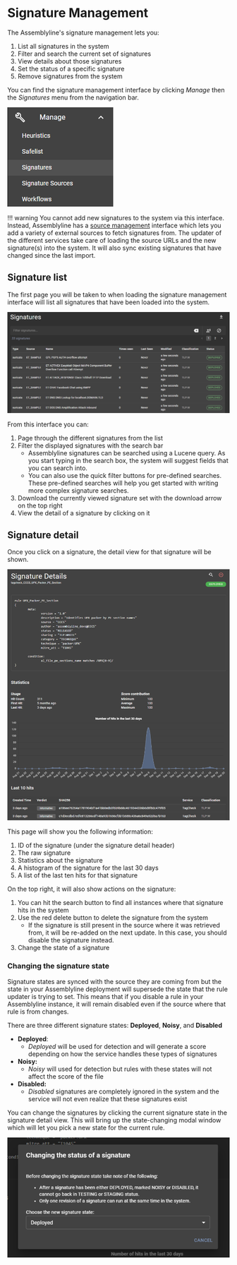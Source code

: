 # Signature Management

The Assemblyline's signature management lets you:

1. List all signatures in the system
2. Filter and search the current set of signatures
3. View details about those signatures
4. Set the status of a specific signature
5. Remove signatures from the system

You can find the signature management interface by clicking *Manage* then the *Signatures* menu from the navigation bar.

![Signature management](./images/signature_management.PNG)

!!! warning
    You cannot add new signatures to the system via this interface. Instead, Assemblyline has a [source management](../source_management) interface which lets you add a variety of external sources to fetch signatures from. The updater of the different services take care of loading the source URLs and the new signature(s) into the system. It will also sync existing signatures that have changed since the last import.

## Signature list

The first page you will be taken to when loading the signature management interface will list all signatures that have been loaded into the system.

![Signature list](./images/sig_list.PNG)

From this interface you can:

1. Page through the different signatures from the list
2. Filter the displayed signatures with the search bar
    * Assemblyline signatures can be searched using a Lucene query. As you start typing in the search box, the system will suggest fields that you can search into.
    * You can also use the quick filter buttons for pre-defined searches. These pre-defined searches will help you get started with writing more complex signature searches.
3. Download the currently viewed signature set with the download arrow on the top right
4. View the detail of a signature by clicking on it

## Signature detail

Once you click on a signature, the detail view for that signature will be shown.

![Signature detail](./images/sig_detail.png)

This page will show you the following information:

1. ID of the signature (under the signature detail header)
2. The raw signature
3. Statistics about the signature
4. A histogram of the signature for the last 30 days
5. A list of the last ten hits for that signature

On the top right, it will also show actions on the signature:

1. You can hit the search button to find all instances where that signature hits in the system
2. Use the red delete button to delete the signature from the system
    * If the signature is still present in the source where it was retrieved from, it will be re-added on the next update. In this case, you should disable the signature instead.
3. Change the state of a signature

### Changing the signature state

Signature states are synced with the source they are coming from but the state in your Assemblyline deployment will supersede the state that the rule updater is trying to set. This means that if you disable a rule in your Assemblyline instance, it will remain disabled even if the source where that rule is from changes.

There are three different signature states: **Deployed**, **Noisy**, and **Disabled**

* **Deployed**:
    * *Deployed* will be used for detection and will generate a score depending on how the service handles these types of signatures
* **Noisy:**
    * *Noisy* will used for detection but rules with these states will not affect the score of the file
* **Disabled:**
    * *Disabled* signatures are completely ignored in the system and the service will not even realize that these signatures exist

You can change the signatures by clicking the current signature state in the signature detail view. This will bring up the state-changing modal window which will let you pick a new state for the current rule.

![Change signature state](./images/change_state.PNG)
